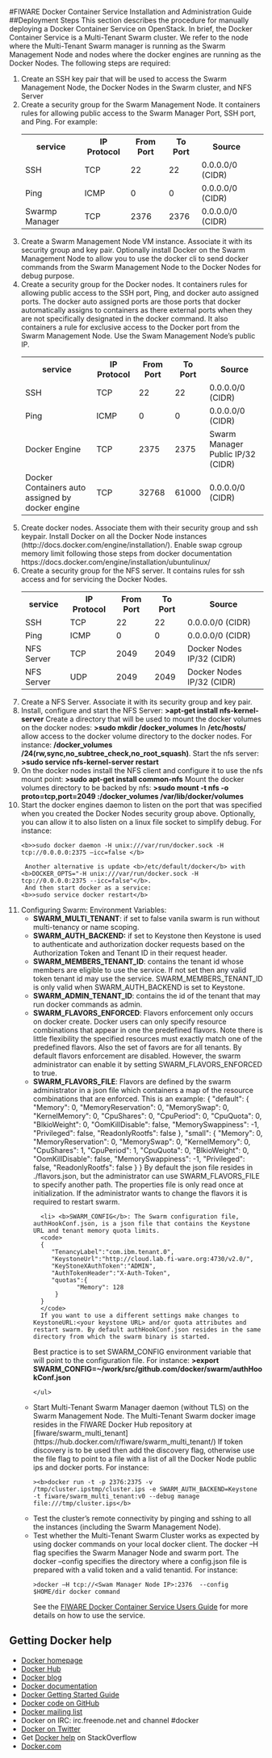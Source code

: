 <!--[metadata]>
+++
title = "FIWARE Docker Container Service Installation and Administration Guide"
description = "FIWARE Docker Container Service Installation and Administration Guide home page"
keywords = ["docker, introduction, documentation, about, technology, docker.io, user, guide, user's, manual, platform, framework, virtualization, home,  intro"]
[menu.main]
parent = "mn_fun_docker"
+++
<![end-metadata]-->

#FIWARE Docker Container Service Installation and Administration Guide
##Deployment Steps
This section describes the procedure for manually deploying a Docker Container Service on OpenStack.  In brief, the Docker Container Service is a Multi-Tenant Swarm cluster.  We refer to the node where the Multi-Tenant Swarm manager is running as the Swarm Management Node and nodes where the docker engines are running as the Docker Nodes.  The following steps are required:
<ol>
<li> Create an SSH key pair that will be used to access the Swarm Management Node, the Docker Nodes in the Swarm cluster, and NFS Server

<li> Create a security group for the Swarm Management Node.  It containers rules for allowing public access to the Swarm Manager Port, SSH port, and Ping. For example:

 <table style="width:100%">
  <tr>
    <th><b>service</b></th>
    <th><b>IP Protocol</b></th>
    <th><b>From Port</b></th>
    <th><b>To Port</b></th>
    <th><b>Source</b><th>
  </tr>
  <tr>
    <td>SSH</td>
    <td>TCP</td>
    <td>22</td>
    <td>22</td>
    <td> 0.0.0.0/0 (CIDR)<td>
  </tr>
    <tr>
    <td>Ping</td>
    <td>ICMP</td>
    <td>0</td>
    <td>0</td>
    <td> 0.0.0.0/0 (CIDR)<td>
  </tr>
    <tr>
    <td>Swarmp Manager</td>
    <td>TCP</td>
    <td>2376</td>
    <td>2376</td>
    <td> 0.0.0.0/0 (CIDR)<td>
  </tr>


</table> 

<li> Create a Swarm Management Node VM instance.  Associate it with its security group and key pair. Optionally install Docker on the Swarm Management Node to allow you to use the docker cli to send docker commands from the Swarm Management Node to the Docker Nodes for debug purpose.

<li> Create a security group for the Docker nodes.  It containers rules for allowing public access to the SSH port, Ping, and docker auto assigned ports.  The docker auto assigned ports are those ports that docker automatically assigns to containers as there external ports when they are not specifically designated in the docker command.  It also containers a rule for exclusive access to the Docker port from the Swarm Management Node.  Use the Swam Management Node’s public IP.  

 <table style="width:100%">
  <tr>
    <th><b>service</b></th>
    <th><b>IP Protocol</b></th>
    <th><b>From Port</b></th>
    <th><b>To Port</b></th>
    <th><b>Source</b></th>
  </tr>
  <tr>
    <td>SSH</td>
    <td>TCP</td>
    <td>22</td>
    <td>22</td>
    <td> 0.0.0.0/0 (CIDR)</td>
  </tr>
  <tr>
    <td>Ping</td>
    <td>ICMP</td>
    <td>0</td>
    <td>0</td>
    <td> 0.0.0.0/0 (CIDR)</td>
  </tr>
  <tr>
    <td>Docker Engine</td>
    <td>TCP</td>
    <td>2375</td>
    <td>2375</td>
    <td> Swarm Manager Public IP/32 (CIDR)</td>
  </tr>
    <tr>
    <td>Docker Containers auto assigned by docker engine</td>
    <td>TCP</td>
    <td>32768</td>
    <td>61000</td>
    <td> 0.0.0.0/0 (CIDR) </td>
  </tr>
  </table>

<li> Create docker nodes.  Associate them with their security group and ssh keypair. 
Install Docker on all the Docker Node instances (http://docs.docker.com/engine/installation/).  
Enable swap cgroup memory limit following those steps from docker  documentation https://docs.docker.com/engine/installation/ubuntulinux/

<li> Create a security group for the NFS server.  It contains rules for ssh access and for servicing the Docker Nodes.

 <table style="width:100%">
  <tr>
    <th><b>service</b></th>
    <th><b>IP Protocol</b></th>
    <th><b>From Port</b></th>
    <th><b>To Port</b></th>
    <th><b>Source</b></th>
  </tr>
  <tr>
    <td>SSH</td>
    <td>TCP</td>
    <td>22</td>
    <td>22</td>
    <td> 0.0.0.0/0 (CIDR)</td>
  </tr>
  <tr>
    <td>Ping</td>
    <td>ICMP</td>
    <td>0</td>
    <td>0</td>
    <td> 0.0.0.0/0 (CIDR)</td>
  </tr>
  <tr>
    <td>NFS Server</td>
    <td>TCP</td>
    <td>2049</td>
    <td>2049</td>
    <td> Docker Nodes  IP/32 (CIDR)</td>
  </tr>
  <tr>
    <td>NFS Server</td>
    <td>UDP</td>
    <td>2049</td>
    <td>2049</td>
    <td> Docker Nodes  IP/32 (CIDR)</td>
  </tr>
</table>


<li> Create a NFS Server.  Associate it with its security group and key pair.
<li> Install, configure and start the NFS Server:  
    <b>>apt-get install nfs-kernel-server</b>
     Create a directory that will be used to mount the docker volumes on the docker nodes:
    <b>>sudo mkdir /docker_volumes</b>
     In <b>/etc/hosts/</b> allow access to the docker volume directory to the docker nodes.  For instance:
    <b>/docker_volumes <docker node ip>/24(rw,sync,no_subtree_check,no_root_squash)</b>.
     Start the nfs server:
    <b>>sudo service nfs-kernel-server restart</b>
<li> On the docker nodes install the NFS client and configure it to use the nfs mount point:
    <b>>sudo apt-get install common-nfs</b>
     Mount the docker volumes directory to be backed by nfs:
    <b>>sudo mount -t nfs -o proto=tcp,port=2049 <nfs server ip>:/docker_volumes /var/lib/docker/volumes</b>
     

<li> Start the docker engines daemon to listen on the port that was specified when you created the Docker Nodes security group above.  Optionally, you can allow it to also listen on a linux file socket to simplify debug.  For instance:

    <b>>sudo docker daemon -H unix:///var/run/docker.sock -H tcp://0.0.0.0:2375 –icc=false </b>
     
     Another alternative is update <b>/etc/default/docker</b> with 
    <b>DOCKER_OPTS="-H unix:///var/run/docker.sock -H tcp://0.0.0.0:2375 --icc=false"</b>.  
     And then start docker as a service:
    <b>>sudo service docker restart</b>

<li> Configuring Swarm:
   Environment Variables:
   <ul>
      <li> <b>SWARM_MULTI_TENANT</b>: if set to false vanila swarm is run without multi-tenancy or name scoping.
      <li> <b>SWARM_AUTH_BACKEND:</b> if set to Keystone then Keystone is used to authenticate and authorization docker requests based on the Authorization Token and Tenant ID in their request header. 
      <li> <b>SWARM_MEMBERS_TENANT_ID</b>: contains the tenant id whose members are eligible to use the service. If not set then any valid token tenant id may use the service. SWARM_MEMBERS_TENANT_ID is only valid when SWARM_AUTH_BACKEND is set to Keystone.
      <li> <b>SWARM_ADMIN_TENANT_ID</b>: contains the id of the tenant that may run docker commands as admin. 
      <li> <b>SWARM_FLAVORS_ENFORCED</b>: Flavors enforcement only occurs on docker create.  Docker users can only specify resource combinations that appear in one the predefined flavors. Note there is little flexibility the specified resources must exactly match one of the predefined flavors. Also the set of favors are for all tenants.  By default flavors enforcement are disabled.  However, the swarm administrator can enable it by setting SWARM_FLAVORS_ENFORCED  to true. 
      <li> <b>SWARM_FLAVORS_FILE</b>: Flavors are defined by the swarm administrator in a json file which containers a map of the resource combinations that are enforced.  This is an example:
<sample>
      {   "default":
         {    "Memory": 0,    
              "MemoryReservation": 0,    
              "MemorySwap":         0,    
              "KernelMemory":       0,    
              "CpuShares":          0,    
              "CpuPeriod":          0,    
              "CpuQuota":          0,    
              "BlkioWeight":       0,    
              "OomKillDisable":    false,    
              "MemorySwappiness":  -1,    
              "Privileged":        false,    
              "ReadonlyRootfs":    false   
           },   
         "small":
         {    "Memory": 0,    
              "MemoryReservation": 0,    
              "MemorySwap":         0,    
              "KernelMemory":       0,    
              "CpuShares":          1,    
              "CpuPeriod":          1,    
              "CpuQuota":          0,    
              "BlkioWeight":       0,    
              "OomKillDisable":    false,    
              "MemorySwappiness":  -1,    
              "Privileged":        false,    
              "ReadonlyRootfs":     false   
          } 
     }
</sample>
       By default the json file resides in ./flavors.json, but the administrator can use  SWARM_FLAVORS_FILE to specify another path. The properties file is only read once at initialization.  If the administrator wants to change the flavors it is required to restart swarm.
       
      <li> <b>SWARM_CONFIG</b>: The	Swarm configuration file, authHookConf.json, is a json file that contains the Keystone URL and tenant memory quota limits.
      <code>
      {
         "TenancyLabel":"com.ibm.tenant.0",
         "KeystoneUrl":"http://cloud.lab.fi-ware.org:4730/v2.0/",
         "KeyStoneXAuthToken":"ADMIN",
         "AuthTokenHeader":"X-Auth-Token",
         "quotas":{
                "Memory": 128
          }
      }
      </code>
      If you want to use a different settings make changes to KeystoneURL:<your keystone URL> and/or quota attributes and restart swarm. By default authHookConf.json resides in the same directory from which the swarm binary is started.
Best practice is to set SWARM_CONFIG environment variable that will point to the configuration file. For instance:
     <b>>export SWARM_CONFIG=~/work/src/github.com/docker/swarm/authHookConf.json</b>

    </ul>

<li> Start Multi-Tenant Swarm Manager daemon (without TLS) on the Swarm Management Node.  The Multi-Tenant Swarm docker image resides in the FIWARE Docker Hub repository at [fiware/swarm_multi_tenant](https://hub.docker.com/r/fiware/swarm_multi_tenant/) 
If token discovery is to be used then add the discovery flag, otherwise use the file flag to point to a file with a list of all the Docker Node public ips and docker ports.  For instance:

    ><b>docker run -t -p 2376:2375 -v /tmp/cluster.ipstmp/cluster.ips -e SWARM_AUTH_BACKEND=Keystone -t fiware/swarm_multi_tenant:v0 --debug manage  file:///tmp/cluster.ips</b>    

<li> Test the cluster’s remote connectivity by pinging and sshing to all the instances (including the Swarm Management Node). 

<li> Test whether the Multi-Tenant Swarm Cluster works as expected by using docker commands on your local docker client.  The docker –H flag specifies the Swarm Manager Node and swarm port.  The docker –config specifies the directory where a config.json file is prepared with a valid token and a valid tenantid.  For instance:

    >docker –H tcp://<Swam Manager Node IP>:2376  --config $HOME/dir docker command

See the [FIWARE Docker Container Service Users Guide](https://github.com/fiware-docker/docker-container-service/blob/master/docs/userguide/user-guide.md) for more details on how to use the  service.

</ol>  

## Getting Docker help

* [Docker homepage](https://www.docker.com/)
* [Docker Hub](https://hub.docker.com)
* [Docker blog](https://blog.docker.com/)
* [Docker documentation](https://docs.docker.com/)
* [Docker Getting Started Guide](https://docs.docker.com/mac/started/)
* [Docker code on GitHub](https://github.com/docker/docker)
* [Docker mailing
  list](https://groups.google.com/forum/#!forum/docker-user)
* Docker on IRC: irc.freenode.net and channel #docker
* [Docker on Twitter](https://twitter.com/docker)
* Get [Docker help](https://stackoverflow.com/search?q=docker) on
  StackOverflow
* [Docker.com](https://www.docker.com/)
